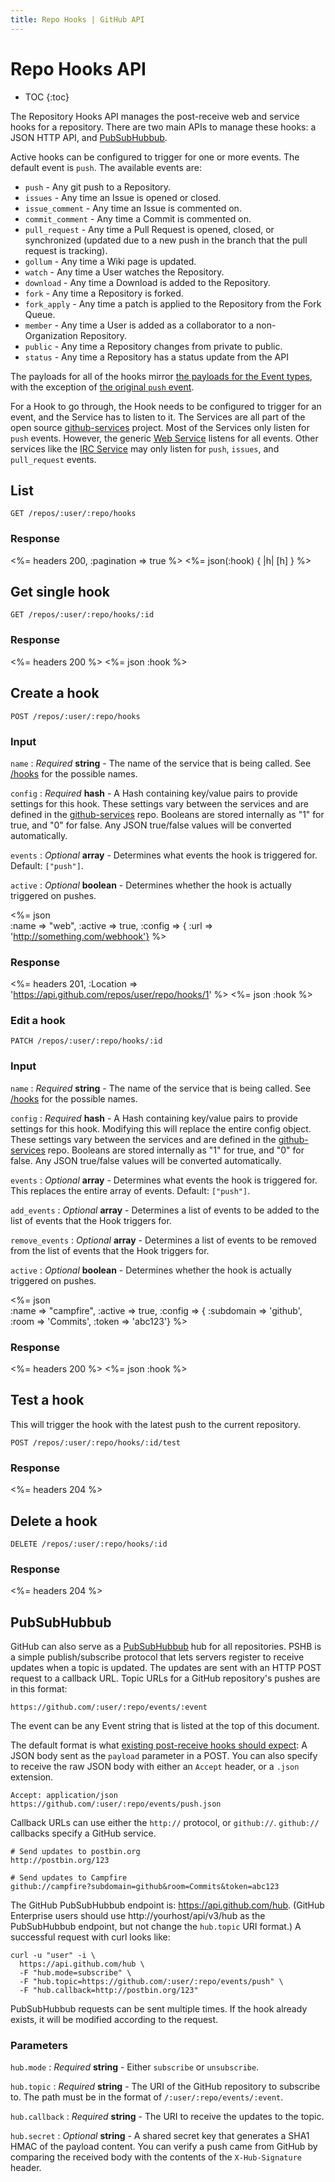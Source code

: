 ```yaml
---
title: Repo Hooks | GitHub API
---
```


# Repo Hooks API

* TOC
{:toc}

The Repository Hooks API manages the post-receive web and service hooks
for a repository.  There are two main APIs to manage these hooks: a JSON
HTTP API, and [PubSubHubbub](#pubsubhubbub).

Active hooks can be configured to trigger for one or more events.
The default event is `push`.  The available events are:

* `push` - Any git push to a Repository.
* `issues` - Any time an Issue is opened or closed.
* `issue_comment` - Any time an Issue is commented on.
* `commit_comment` - Any time a Commit is commented on.
* `pull_request` - Any time a Pull Request is opened, closed, or
  synchronized (updated due to a new push in the branch that the pull
request is tracking).
* `gollum` - Any time a Wiki page is updated.
* `watch` - Any time a User watches the Repository.
* `download` - Any time a Download is added to the Repository.
* `fork` - Any time a Repository is forked.
* `fork_apply` - Any time a patch is applied to the Repository from the
  Fork Queue.
* `member` - Any time a User is added as a collaborator to a
  non-Organization Repository.
* `public` - Any time a Repository changes from private to public.
* `status` - Any time a Repository has a status update from the API

The payloads for all of the hooks mirror [the payloads for the Event
types](/v3/events/types/), with the exception of [the original `push`
event](http://help.github.com/post-receive-hooks/).

For a Hook to go through, the Hook needs to be configured to trigger for
an event, and the Service has to listen to it.  The Services are all
part of the open source [github-services](https://github.com/github/github-services) project. Most of the Services only listen for `push` events.  However, the generic [Web Service](https://github.com/github/github-services/blob/master/services/web.rb) listens for all events.  Other services like the [IRC Service](https://github.com/github/github-services/blob/master/services/irc.rb) may only listen for `push`, `issues`, and `pull_request` events.

## List

    GET /repos/:user/:repo/hooks

### Response

<%= headers 200, :pagination => true %>
<%= json(:hook) { |h| [h] } %>

## Get single hook

    GET /repos/:user/:repo/hooks/:id

### Response

<%= headers 200 %>
<%= json :hook %>

## Create a hook

    POST /repos/:user/:repo/hooks

### Input

`name`
: _Required_ **string** - The name of the service that is being called.
See [/hooks](https://api.github.com/hooks) for the possible names.

`config`
: _Required_ **hash** - A Hash containing key/value pairs to provide
settings for this hook.  These settings vary between the services and
are defined in the
[github-services](https://github.com/github/github-services) repo.
Booleans are stored internally as "1" for true, and "0" for false.  Any
JSON true/false values will be converted automatically.

`events`
: _Optional_ **array** - Determines what events the hook is triggered
for.  Default: `["push"]`.

`active`
: _Optional_ **boolean** - Determines whether the hook is actually
triggered on pushes.

<%= json \
      :name => "web",
      :active => true,
      :config => {
        :url => 'http://something.com/webhook'}
%>

### Response

<%= headers 201,
      :Location => 'https://api.github.com/repos/user/repo/hooks/1' %>
<%= json :hook %>

### Edit a hook

    PATCH /repos/:user/:repo/hooks/:id

### Input

`name`
: _Required_ **string** - The name of the service that is being called.
See [/hooks](https://api.github.com/hooks) for the possible names.

`config`
: _Required_ **hash** - A Hash containing key/value pairs to provide
settings for this hook.  Modifying this will replace the entire config
object.  These settings vary between the services and
are defined in the
[github-services](https://github.com/github/github-services) repo.
Booleans are stored internally as "1" for true, and "0" for false.  Any
JSON true/false values will be converted automatically.


`events`
: _Optional_ **array** - Determines what events the hook is triggered
for.  This replaces the entire array of events.  Default: `["push"]`.

`add_events`
: _Optional_ **array** - Determines a list of events to be added to the
list of events that the Hook triggers for.

`remove_events`
: _Optional_ **array** - Determines a list of events to be removed from the
list of events that the Hook triggers for.

`active`
: _Optional_ **boolean** - Determines whether the hook is actually
triggered on pushes.

<%= json \
      :name => "campfire",
      :active => true,
      :config => {
        :subdomain => 'github',
        :room => 'Commits',
        :token => 'abc123'}
%>

### Response

<%= headers 200 %>
<%= json :hook %>

## Test a hook

This will trigger the hook with the latest push to the current
repository.

    POST /repos/:user/:repo/hooks/:id/test

### Response

<%= headers 204 %>

## Delete a hook

    DELETE /repos/:user/:repo/hooks/:id

### Response

<%= headers 204 %>

## PubSubHubbub

GitHub can also serve as a [PubSubHubbub][pubsub] hub for all repositories.  PSHB is a simple publish/subscribe protocol that lets servers register to receive updates when a topic is updated.  The updates are sent with an HTTP POST request to a callback URL.  Topic URLs for a GitHub repository's pushes are in this format:

    https://github.com/:user/:repo/events/:event

The event can be any Event string that is listed at the top of this
document.

The default format is what [existing post-receive hooks should
expect][post-receive]: A JSON body sent as the `payload` parameter in a
POST.  You can also specify to receive the raw JSON body with either an
`Accept` header, or a `.json` extension.

    Accept: application/json
    https://github.com/:user/:repo/events/push.json

Callback URLs can use either the `http://` protocol, or `github://`.
`github://` callbacks specify a GitHub service.

    # Send updates to postbin.org
    http://postbin.org/123

    # Send updates to Campfire
    github://campfire?subdomain=github&room=Commits&token=abc123

The GitHub PubSubHubbub endpoint is: https://api.github.com/hub.
(GitHub Enterprise users should use http://yourhost/api/v3/hub as the
PubSubHubbub endpoint, but not change the `hub.topic` URI format.) A
successful request with curl looks like:

    curl -u "user" -i \
      https://api.github.com/hub \
      -F "hub.mode=subscribe" \
      -F "hub.topic=https://github.com/:user/:repo/events/push" \
      -F "hub.callback=http://postbin.org/123"

PubSubHubbub requests can be sent multiple times.  If the hook already
exists, it will be modified according to the request.

### Parameters

`hub.mode`
: _Required_ **string** - Either `subscribe` or `unsubscribe`.

`hub.topic`
: _Required_ **string** - The URI of the GitHub repository to subscribe
to.  The path must be in the format of `/:user/:repo/events/:event`.

`hub.callback`
: _Required_ **string** - The URI to receive the updates to the topic.

`hub.secret`
: _Optional_ **string** - A shared secret key that generates a SHA1 HMAC
of the payload content.  You can verify a push came from GitHub by
comparing the received body with the contents of the `X-Hub-Signature`
header.

[pubsub]: http://code.google.com/p/pubsubhubbub/
[post-receive]: http://help.github.com/post-receive-hooks/

